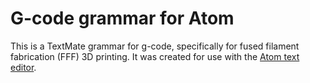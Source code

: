 # G-code grammar for Atom
This is a TextMate grammar for g-code, specifically for fused filament fabrication (FFF) 3D printing. It was created for use with the [Atom text editor](https://atom.io/).
